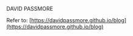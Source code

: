 DAVID PASSMORE

Refer to:
[https://davidpassmore.github.io/blog](https://davidpassmore.github.io/blog)